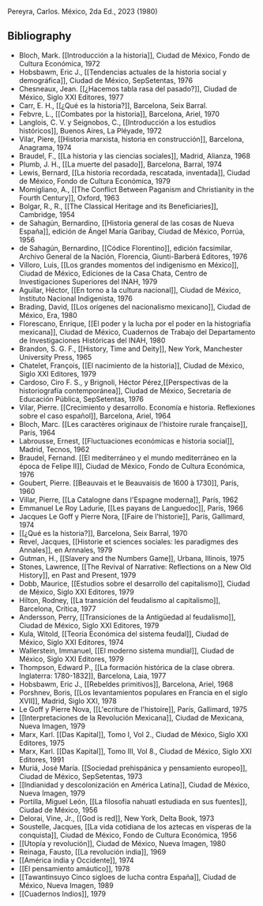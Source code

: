 Pereyra, Carlos. México, 2da Ed., 2023 (1980)

## Bibliography

- Bloch, Mark. [[Introducción a la historia]], Ciudad de México, Fondo de Cultura Económica, 1972
- Hobsbawm, Eric J., [[Tendencias actuales de la historia social y demográfica]], Ciudad de México, SepSetentas, 1976
- Chesneaux, Jean. [[¿Hacemos tabla rasa del pasado?]], Ciudad de México, Siglo XXI Editores, 1977
- Carr, E. H., [[¿Qué es la historia?]], Barcelona, Seix Barral.
- Febvre, L., [[Combates por la historia]], Barcelona, Ariel, 1970
- Langlois, C. V. y Seignobos, C., [[Introducción a los estudios históricos]], Buenos Aires, La Pléyade, 1972
- Vilar, Piere, [[Historia marxista, historia en construcción]], Barcelona, Anagrama, 1974
- Braudel, F., [[La historia y las ciencias sociales]], Madrid, Alianza, 1968
- Plumb, J. H., [[La muerte del pasado]], Barcelona, Barral, 1974
- Lewis, Bernard, [[La historia recordada, rescatada, inventada]], Ciudad de México, Fondo de Cultura Económica, 1979
- Momigliano, A., [[The Conflict Between Paganism and Christianity in the Fourth Century]], Oxford, 1963
- Bolgar, R., R., [[The Classical Heritage and its Beneficiaries]], Cambridge, 1954
- de Sahagún, Bernardino, [[Historia general de las cosas de Nueva España]], edición de Ángel María Garibay, Ciudad de México, Porrúa, 1956
- de Sahagún, Bernardino, [[Códice Florentino]], edición facsimilar, Archivo General de la Nación, Florencia, Giunti-Barberá Editores, 1976
- Villoro, Luis, [[Los grandes momentos del indigenismo en México]], Ciudad de México, Ediciones de la Casa Chata, Centro de Investigaciones Superiores del INAH, 1979
- Aguilar, Héctor, [[En torno a la cultura nacional]], Ciudad de México, Instituto Nacional Indigenista, 1976
- Brading, David, [[Los orígenes del nacionalismo mexicano]], Ciudad de México, Era, 1980
- Florescano, Enrique, [[El poder y la lucha por el poder en la histogriafía mexicana]], Ciudad de México, Cuadernos de Trabajo del Departamento de Investigaciones Históricas del INAH, 1980
- Brandon, S. G. F., [[History, Time and Deity]], New York, Manchester University Press, 1965
- Chatelet, François, [[El nacimiento de la historia]], Ciudad de México, Siglo XXI Editores, 1979
- Cardoso, Ciro F. S., y Brignoli, Héctor Pérez,[[Perspectivas de la historiografía contemporánea]], Ciudad de México, Secretaría de Educación Pública, SepSetentas, 1976
- Vilar, Pierre. [[Crecimiento y desarrollo. Economía e historia. Reflexiones sobre el caso español]], Barcelona, Ariel, 1964
- Bloch, Marc. [[Les caractères originaux de l'histoire rurale française]], París, 1964
- Labrousse, Ernest, [[Fluctuaciones económicas e historia social]], Madrid, Tecnos, 1962
- Braudel, Fernand. [[El mediterráneo y el mundo mediterráneo en la época de Felipe II]], Ciudad de México, Fondo de Cultura Económica, 1976
- Goubert, Pierre. [[Beauvais et le Beauvaisis de 1600 à 1730]], París, 1960
- Villar, Pierre, [[La Catalogne dans l'Espagne moderna]], París, 1962
- Emmanuel Le Roy Ladurie, [[Les payans de Languedoc]], París, 1966
- Jacques Le Goff y Pierre Nora, [[Faire de l'historie]], París, Gallimard, 1974
- [[¿Qué es la historia?]], Barcelona, Seix Barral, 1970
- Revel, Jacques, [[Historie et sciences sociales: les paradigmes des Annales]], en Arnnales, 1979
- Gutman, H., [[Slavery and the Numbers Game]], Urbana, Illinois, 1975
- Stones, Lawrence, [[The Revival of Narrative: Reflections on a New Old History]], en Past and Present, 1979
- Dobb, Maurice, [[Estudios sobre el desarrollo del capitalismo]], Ciudad de México, Siglo XXI Editores, 1979
- Hilton, Rodney, [[La transición del feudalismo al capitalismo]], Barcelona, Crítica, 1977
- Andersson, Perry, [[Transiciones de la Antigüedad al feudalismo]], Ciudad de México, Siglo XXI Editores, 1979
- Kula, Witold, [[Teoría Económica del sistema feudal]], Ciudad de México, Siglo XXI Editores, 1974
- Wallerstein, Immanuel, [[El moderno sistema mundial]], Ciudad de México, Siglo XXI Editores, 1979
- Thompson, Edward P., [[La formación histórica de la clase obrera. Inglaterra: 1780-1832]], Barcelona, Laia, 1977
- Hobsbawm, Eric J., [[Rebeldes primitivos]], Barcelona, Ariel, 1968
- Porshnev, Boris, [[Los levantamientos populares en Francia en el siglo XVII]], Madrid, Siglo XXI, 1978
- Le Goff y Pierre Nova, [[L'ecriture de l'histoire]], París, Gallimard, 1975
- [[Interpretaciones de la Revolución Mexicana]], Ciudad de Mexicana, Nueva Imagen, 1979
- Marx, Karl. [[Das Kapital]], Tomo I, Vol 2., Ciudad de México, Siglo XXI Editores, 1975
- Marx, Karl. [[Das Kapital]], Tomo III, Vol 8., Ciudad de México, Siglo XXI Editores, 1991
- Muriá, José María. [[Sociedad prehispánica y pensamiento europeo]], Ciudad de México, SepSetentas, 1973
- [[Indianidad y descolonización en América Latina]], Ciudad de México, Nueva Imagen, 1979
- Portilla, Miguel León, [[La filosofía nahuatl estudiada en sus fuentes]], Ciudad de México, 1956
- Delorai, Vine, Jr., [[God is red]], New York, Delta Book, 1973
- Soustelle, Jacques, [[La vida cotidiana de los aztecas en vísperas de la conquista]], Ciudad de México, Fondo de Cultura Económica, 1956
- [[Utopía y revolución]], Ciudad de México, Nueva Imagen, 1980
- Reinaga, Fausto, [[La revolución india]], 1969
- [[América india y Occidente]], 1974
- [[El pensamiento amáutico]], 1978
- [[Tawantinsuyo Cinco sigloes de lucha contra España]], Ciudad de México, Nueva Imagen, 1989
- [[Cuadernos Indios]], 1979